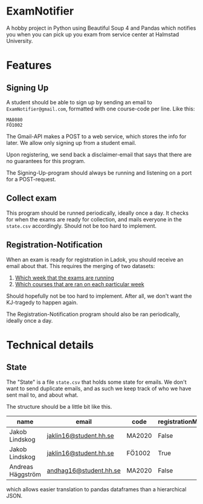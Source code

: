 # ExamNotifier

A hobby project in Python using Beautiful Soup 4 and Pandas which notifies you when you can pick up you exam from service center at Halmstad University.

# Features

## Signing Up

A student should be able to sign up by sending an email to `ExamNotifier@gmail.com`, formatted with one course-code per line. Like this:

```
MA8080
FÖ1002
```

The Gmail-API makes a POST to a web service, which stores the info for later. We allow only signing up from a student email.

Upon registering, we send back a disclaimer-email that says that there are no guarantees for this program.

The Signing-Up-program should always be running and listening on a port for a POST-request.

## Collect exam

This program should be runned periodically, ideally once a day. It checks for when the exams are ready for collection, and mails everyone in the `state.csv` accordingly. Should not be too hard to implement.

## Registration-Notification

When an exam is ready for registration in Ladok, you should receive an email about that. This requires the merging of two datasets:

1. [Which week that the exams are running](https://www.hh.se/student/innehall-a-o/tenta.html)
2. [Which courses that are ran on each particular week](https://cloud.timeedit.net/hh/web/schema/ri1Q5052.html)

Should hopefully not be too hard to implement. After all, we don't want the KJ-tragedy to happen again.

The Registration-Notification program should also be ran periodically, ideally once a day.

# Technical details

## State

The "State" is a file `state.csv` that holds some state for emails. We don't want to send duplicate emails, and as such we keep track of who we have sent mail to, and about what.

The structure should be a little bit like this.

name              |email                 |code  |registrationMail|collectMail
------------------|----------------------|------|----------------|-----------
Jakob Lindskog    |jaklin16@student.hh.se|MA2020|False           |False
Jakob Lindskog    |jaklin16@student.hh.se|FÖ1002|True            |False
Andreas Häggström |andhag16@student.hh.se|MA2020|False           |False

which allows easier translation to pandas dataframes than a hierarchical JSON.